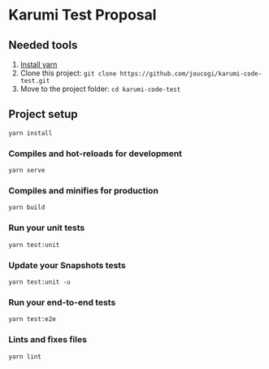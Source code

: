 # Karumi Test Proposal

## Needed tools
1. [Install yarn](https://classic.yarnpkg.com/en/docs/install)
2. Clone this project: `git clone https://github.com/joucogi/karumi-code-test.git`
3. Move to the project folder: `cd karumi-code-test`

## Project setup
```
yarn install
```

### Compiles and hot-reloads for development
```
yarn serve
```

### Compiles and minifies for production
```
yarn build
```

### Run your unit tests
```
yarn test:unit
```

### Update your Snapshots tests
```
yarn test:unit -u
```

### Run your end-to-end tests
```
yarn test:e2e
```

### Lints and fixes files
```
yarn lint
```

